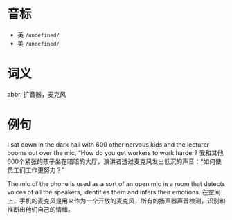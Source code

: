 # 音标

- 英 `/undefined/`
- 美 `/undefined/`

# 词义

abbr. 扩音器，麦克风


# 例句

I sat down in the dark hall with 600 other nervous kids and the lecturer booms out over the mic, “How do you get workers to work harder?
我和其他600个紧张的孩子坐在暗暗的大厅，演讲者透过麦克风发出低沉的声音：“如何使员工们工作更努力？”

The mic of the phone is used as a sort of an open mic in a room that detects voices of all the speakers, identifies them and infers their emotions.
在空间上，手机的麦克风是用来作为一个开放的麦克风，所有的扬声器声音检测，识别和推断出他们自己的情绪。


